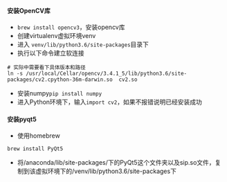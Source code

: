 ####  安装OpenCV库
- `brew install opencv3`，安装opencv库
- 创建virtualenv虚拟环境venv
- 进入 `venv/lib/python3.6/site-packages`目录下
- 执行以下命令建立软连接
```
# 实际中需要看下具体版本和路径
ln -s /usr/local/Cellar/opencv/3.4.1_5/lib/python3.6/site-packages/cv2.cpython-36m-darwin.so  cv2.so
```
-  安装numpy`pip install numpy`
- 进入Python环境下，输入`import cv2`，如果不报错说明已经安装成功


#### 安装pyqt5
- 使用homebrew
```
brew install PyQt5
```
- 将/anaconda/lib/site-packages/下的PyQt5这个文件夹以及sip.so文件，复制到该虚拟环境下的/venv/lib/python3.6/site-packages下
